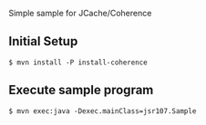 Simple sample for JCache/Coherence

## Initial Setup


    $ mvn install -P install-coherence


## Execute sample program


    $ mvn exec:java -Dexec.mainClass=jsr107.Sample